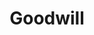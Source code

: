 ---
title: "Goodwill"
url: /vancouver/goodwill-northeast-fourth-plain-boulevard/
shop: Gebrauchtwaren
---